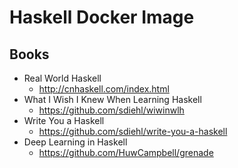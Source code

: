 # Haskell Docker Image

## Books

- Real World Haskell
  - http://cnhaskell.com/index.html
- What I Wish I Knew When Learning Haskell
  - https://github.com/sdiehl/wiwinwlh
- Write You a Haskell
  - https://github.com/sdiehl/write-you-a-haskell
- Deep Learning in Haskell
  - https://github.com/HuwCampbell/grenade
